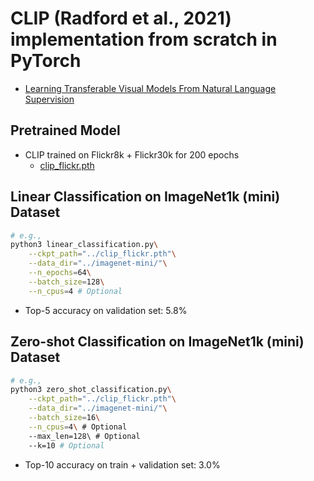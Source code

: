 # CLIP (Radford et al., 2021) implementation from scratch in PyTorch
- [Learning Transferable Visual Models From Natural Language Supervision](https://github.com/KimRass/CLIP/blob/main/papers/learning_transferable_visual_models_from_natural_language_supervision.pdf)
## Pretrained Model
- CLIP trained on Flickr8k + Flickr30k for 200 epochs
    - [clip_flickr.pth](https://drive.google.com/file/d/1BEKphn5BULRIMYJr5JT5_p2W8sYzJKHO/view?usp=drive_link)
## Linear Classification on ImageNet1k (mini) Dataset
```bash
# e.g.,
python3 linear_classification.py\
    --ckpt_path="../clip_flickr.pth"\
    --data_dir="../imagenet-mini/"\
    --n_epochs=64\
    --batch_size=128\
    --n_cpus=4 # Optional
```
- Top-5 accuracy on validation set: 5.8%
## Zero-shot Classification on ImageNet1k (mini) Dataset
```bash
# e.g.,
python3 zero_shot_classification.py\
    --ckpt_path="../clip_flickr.pth"\
    --data_dir="../imagenet-mini/"\
    --batch_size=16\
    --n_cpus=4\ # Optional
    --max_len=128\ # Optional
    --k=10 # Optional
```
- Top-10 accuracy on train + validation set: 3.0%
